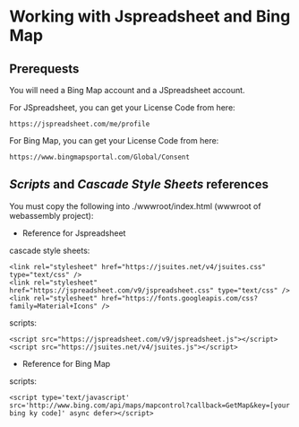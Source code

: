 
# Working with Jspreadsheet and Bing Map

## Prerequests

You will need a Bing Map account and a JSpreadsheet account.

For JSpreadsheet, you can get your License Code from here:

    https://jspreadsheet.com/me/profile

For Bing Map, you can get your License Code from here:

    https://www.bingmapsportal.com/Global/Consent


## _Scripts_ and _Cascade Style Sheets_ references

You must copy the following into ./wwwroot/index.html (wwwroot of webassembly project):

- Reference for Jspreadsheet

cascade style sheets:

    <link rel="stylesheet" href="https://jsuites.net/v4/jsuites.css" type="text/css" />
    <link rel="stylesheet" href="https://jspreadsheet.com/v9/jspreadsheet.css" type="text/css" />
    <link rel="stylesheet" href="https://fonts.googleapis.com/css?family=Material+Icons" />

scripts:

    <script src="https://jspreadsheet.com/v9/jspreadsheet.js"></script>
    <script src="https://jsuites.net/v4/jsuites.js"></script>
    
- Reference for Bing Map

scripts:

    <script type='text/javascript' src='http://www.bing.com/api/maps/mapcontrol?callback=GetMap&key=[your bing ky code]' async defer></script>
    
